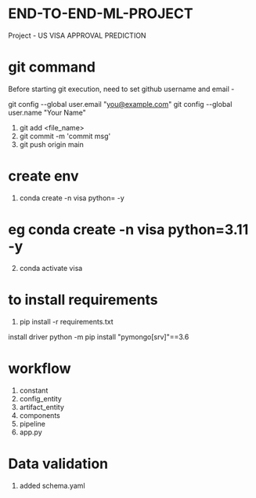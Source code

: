 # END-TO-END-ML-PROJECT

Project -
US VISA APPROVAL PREDICTION


# git command
  Before starting git execution, need to set github username and email -

  git config --global user.email "you@example.com"
  git config --global user.name "Your Name"

1. git add <file_name>
2. git commit -m 'commit msg'
3. git push origin main

# create env

1. conda create -n visa python=<version> -y
# eg conda create -n visa python=3.11 -y
2. conda activate visa

# to install requirements
1. pip install -r requirements.txt



install driver
python -m pip install "pymongo[srv]"==3.6



# workflow
1. constant
2. config_entity
3. artifact_entity
4. components
5. pipeline
6. app.py

# Data validation
1. added schema.yaml

